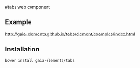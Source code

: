 #tabs web component

## Example

http://gaia-elements.github.io/tabs/element/examples/index.html

## Installation
```
bower install gaia-elements/tabs
```
